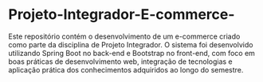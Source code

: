 # Projeto-Integrador-E-commerce-
Este repositório contém o desenvolvimento de um e-commerce criado como parte da disciplina de Projeto Integrador. O sistema foi desenvolvido utilizando Spring Boot no back-end e Bootstrap no front-end, com foco em boas práticas de desenvolvimento web, integração de tecnologias e aplicação prática dos conhecimentos adquiridos ao longo do semestre.
